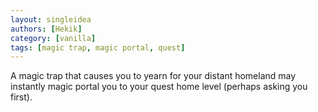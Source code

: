 ```yaml
---
layout: singleidea
authors: [Hekik]
category: [vanilla]
tags: [magic trap, magic portal, quest]
---
```

A magic trap that causes you to yearn for your distant homeland may instantly magic portal you to your quest home level (perhaps asking you first).
